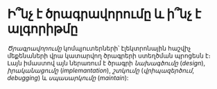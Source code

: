 # Ի՞նչ է ծրագրավորումը և ի՞նչ է ալգորիթմը

_Ծրագրավորումը_ կոմպյուտերների՝ էլեկտրոնային հաշվիչ մեքենաների վրա կատարվող ծրագրերի ստեղծման պրոցեսն է։ Լայն իմաստով այն ներառում է ծրագրի _նախագծումը_ (_design_), _իրականացումը_ (_implemantation_), _շտկումը_ (_վրիպազերծում_, _debugging_) և _սպասարկումը_ (_maintain_):


